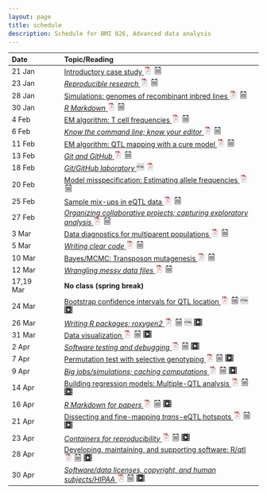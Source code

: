 ```yaml
---
layout: page
title: schedule
description: Schedule for BMI 826, Advanced data analysis
---
```


| Date      | &nbsp;&nbsp;&nbsp;&nbsp;   | Topic/Reading  |
| :-------- | -- | :----- |
| 21 Jan    |    | [Introductory case study ![pdf icon](icons/pdf-icon.png)](01_intro.pdf) [![notes icon](icons/notes-icon.png)](01_intro_notes.pdf)
| 23 Jan    |    | [_Reproducible research_ ![pdf icon](icons/pdf-icon.png)](02_reprores.pdf) [![notes icon](icons/notes-icon.png)](02_reprores_notes.pdf)
| 28 Jan    |    | [Simulations: genomes of recombinant inbred lines ![pdf icon](icons/pdf-icon.png)](03_sims.pdf) [![notes icon](icons/notes-icon.png)](03_sims_notes.pdf)
| 30 Jan    |    | [_R Markdown_ ![pdf icon](icons/pdf-icon.png)](04_rmarkdown.pdf) [![notes icon](icons/notes-icon.png)](04_rmarkdown_notes.pdf)
| 4 Feb     |    | [EM algorithm: T cell frequencies ![pdf icon](icons/pdf-icon.png)](05_tcells.pdf) [![notes icon](icons/notes-icon.png)](05_tcells_notes.pdf)
| 6 Feb     |    | [_Know the command line; know your editor_ ![pdf icon](icons/pdf-icon.png)](06_cmdline.pdf) [![notes icon](icons/notes-icon.png)](06_cmdline_notes.pdf)
| 11 Feb    |    | [EM algorithm: QTL mapping with a cure model ![pdf icon](icons/pdf-icon.png)](07_qtlspike.pdf) [![notes icon](icons/notes-icon.png)](07_qtlspike_notes.pdf)
| 13 Feb    |    | [_Git and GitHub_ ![pdf icon](icons/pdf-icon.png)](08_git.pdf) [![notes icon](icons/notes-icon.png)](08_git_notes.pdf)
| 18 Feb    |    | [_Git/GitHub laboratory_ ![html icon](icons/html-icon.png)](09_git_lab.html)  [![pdf icon](icons/pdf-icon.png)](09_git_lab.pdf)
| 20 Feb    |    | [Model misspecification: Estimating allele frequencies ![pdf icon](icons/pdf-icon.png)](10_allelefreq.pdf) [![notes icon](icons/notes-icon.png)](10_allelefreq_notes.pdf)
| 25 Feb    |    | [Sample mix-ups in eQTL data ![pdf icon](icons/pdf-icon.png)](11_samplemixups.pdf) [![notes icon](icons/notes-icon.png)](11_samplemixups_notes.pdf)
| 27 Feb    |    | [_Organizing collaborative projects; capturing exploratory analysis_ ![pdf icon](icons/pdf-icon.png)](12_collab_eda.pdf) [![notes icon](icons/notes-icon.png)](12_collab_eda_notes.pdf)
| 3 Mar     |    | [Data diagnostics for multiparent populations ![pdf icon](icons/pdf-icon.png)](13_datadiag.pdf) [![notes icon](icons/notes-icon.png)](13_datadiag_notes.pdf)
| 5 Mar     |    | [_Writing clear code_ ![pdf icon](icons/pdf-icon.png)](14_clearcode.pdf) [![notes icon](icons/notes-icon.png)](14_clearcode_notes.pdf)
| 10 Mar    |    | [Bayes/MCMC: Transposon mutagenesis ![pdf icon](icons/pdf-icon.png)](15_tnmut.pdf) [![notes icon](icons/notes-icon.png)](15_tnmut_notes.pdf)
| 12 Mar    |    | [_Wrangling messy data files_ ![pdf icon](icons/pdf-icon.png)](16_wrangling.pdf) [![notes icon](icons/notes-icon.png)](16_wrangling_notes.pdf)
| 17,19 Mar |    | **No class (spring break)** |
| 24 Mar    |    | [Bootstrap confidence intervals for QTL location ![pdf icon](icons/pdf-icon.png)](17_bootstrap.pdf) [![notes icon](icons/notes-icon.png)](17_bootstrap_notes.pdf) [![html icon](icons/html-icon.png)](17_bootstrap_example.html) [![video icon](icons/video-icon.png)](https://us-lti.bbcollab.com/recording/d0732e3b337f480d8ec43f74af2413e9)
| 26 Mar    |    | [_Writing R packages; roxygen2_ ![pdf icon](icons/pdf-icon.png)](18_rpack.pdf) [![notes icon](icons/notes-icon.png)](18_rpack_notes.pdf) [![html icon](icons/html-icon.png)](18_rpack_demo.html) [![video icon](icons/video-icon.png)](https://us-lti.bbcollab.com/recording/a9d241445a19460bb06429d3d32070fe)
| 31 Mar    |    | [Data visualization ![pdf icon](icons/pdf-icon.png)](19_datavis.pdf) [![notes icon](icons/notes-icon.png)](19_datavis_notes.pdf) [![video icon](icons/video-icon.png)](https://us-lti.bbcollab.com/recording/e5afadd7e66c4a24a453eb7bf603de9d)
| 2 Apr     |    | [_Software testing and debugging_ ![pdf icon](icons/pdf-icon.png)](20_testdebug.pdf) [![notes icon](icons/notes-icon.png)](20_testdebug_notes.pdf) [![video icon](icons/video-icon.png)](https://us-lti.bbcollab.com/recording/a0212f2f8d34490db3b81ed1a56c9135)
| 7 Apr     |    | [Permutation test with selective genotyping ![pdf icon](icons/pdf-icon.png)](21_permtest.pdf) [![notes icon](icons/notes-icon.png)](21_permtest_notes.pdf) [![video icon](icons/video-icon.png)](https://us-lti.bbcollab.com/recording/cd7b3c1f0bf448f0b9f7ace2fc2b2528)
| 9 Apr     |    | [_Big jobs/simulations; caching computations_ ![pdf icon](icons/pdf-icon.png)](22_bigjobs.pdf) [![notes icon](icons/notes-icon.png)](22_bigjobs_notes.pdf) [![video icon](icons/video-icon.png)](https://us-lti.bbcollab.com/recording/712047bf2da64609a75d72791a1a9803)
| 14 Apr    |    | [Building regression models: Multiple-QTL analysis ![pdf icon](icons/pdf-icon.png)](23_modelbuilding.pdf) [![notes icon](icons/notes-icon.png)](23_modelbuilding_notes.pdf) [![video icon](icons/video-icon.png)](https://us-lti.bbcollab.com/recording/edbbb911f6404c0880e066cb943c0df0)
| 16 Apr    |    | [_R Markdown for papers_ ![pdf icon](icons/pdf-icon.png)](24_knitrpapers.pdf) [![notes icon](icons/notes-icon.png)](24_knitrpapers_notes.pdf) [![video icon](icons/video-icon.png)](https://us-lti.bbcollab.com/recording/c64b3a1cd55040d3be168520192d76b3)
| 21 Apr    |    | [Dissecting and fine-mapping _trans_-eQTL hotspots ![pdf icon](icons/pdf-icon.png)](25_transeqtl.pdf) [![notes icon](icons/notes-icon.png)](25_transeqtl_notes.pdf) [![video icon](icons/video-icon.png)](https://us-lti.bbcollab.com/recording/395f30d4f34d41f286af1ede8f4125c9)
| 23 Apr    |    | [_Containers for reproducibility_  ![pdf icon](icons/pdf-icon.png)](26_containers.pdf) [![notes icon](icons/notes-icon.png)](26_containers_notes.pdf) [![video icon](icons/video-icon.png)](https://us-lti.bbcollab.com/recording/0fc7d7a1d7ac472084798e61c43e4a63)
| 28 Apr    |    | [Developing, maintaining, and supporting software: R/qtl ![pdf icon](icons/pdf-icon.png)](27_software.pdf) [![notes icon](icons/notes-icon.png)](27_software_notes.pdf) [![video icon](icons/video-icon.png)](https://us-lti.bbcollab.com/recording/b7aa07fbb4214efdb08295291f4dedb1)
| 30 Apr    |    | [_Software/data licenses, copyright, and human subjects/HIPAA_ ![pdf icon](icons/pdf-icon.png)](28_licenses.pdf) [![notes icon](icons/notes-icon.png)](28_licenses_notes.pdf) [![video icon](icons/video-icon.png)](https://us-lti.bbcollab.com/recording/a99e97205fbf4f648b5e9896372bfe50)
